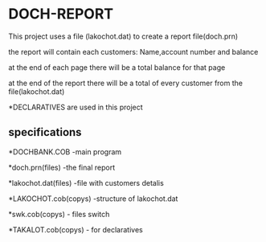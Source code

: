 # DOCH-REPORT

This project uses a file (lakochot.dat) to create a report file(doch.prn)

the report will contain each customers: Name,account number and balance

at the end of each page there will be a total balance for that page

at the end of the report there will be a total of every customer from the file(lakochot.dat)

*DECLARATIVES are used in this project


## specifications

*DOCHBANK.COB -main program

*doch.prn(files) -the final report

*lakochot.dat(files) -file with customers detalis 

*LAKOCHOT.cob(copys) -structure of lakochot.dat

*swk.cob(copys) - files switch

*TAKALOT.cob(copys) - for declaratives
